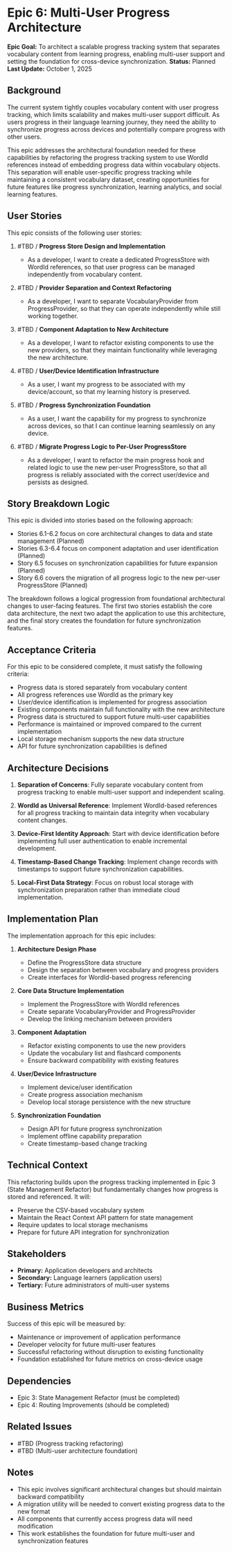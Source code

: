 # Epic 6: Multi-User Progress Architecture

**Epic Goal:** To architect a scalable progress tracking system that separates vocabulary content from learning progress, enabling multi-user support and setting the foundation for cross-device synchronization.
**Status:** Planned
**Last Update:** October 1, 2025

## Background

The current system tightly couples vocabulary content with user progress tracking, which limits scalability and makes multi-user support difficult. As users progress in their language learning journey, they need the ability to synchronize progress across devices and potentially compare progress with other users.

This epic addresses the architectural foundation needed for these capabilities by refactoring the progress tracking system to use WordId references instead of embedding progress data within vocabulary objects. This separation will enable user-specific progress tracking while maintaining a consistent vocabulary dataset, creating opportunities for future features like progress synchronization, learning analytics, and social learning features.

## User Stories

This epic consists of the following user stories:

1. #TBD / **Progress Store Design and Implementation**

   - As a developer, I want to create a dedicated ProgressStore with WordId references, so that user progress can be managed independently from vocabulary content.

2. #TBD / **Provider Separation and Context Refactoring**

   - As a developer, I want to separate VocabularyProvider from ProgressProvider, so that they can operate independently while still working together.

3. #TBD / **Component Adaptation to New Architecture**

   - As a developer, I want to refactor existing components to use the new providers, so that they maintain functionality while leveraging the new architecture.

4. #TBD / **User/Device Identification Infrastructure**

   - As a user, I want my progress to be associated with my device/account, so that my learning history is preserved.

5. #TBD / **Progress Synchronization Foundation**

   - As a user, I want the capability for my progress to synchronize across devices, so that I can continue learning seamlessly on any device.

6. #TBD / **Migrate Progress Logic to Per-User ProgressStore**

   - As a developer, I want to refactor the main progress hook and related logic to use the new per-user ProgressStore, so that all progress is reliably associated with the correct user/device and persists as designed.

## Story Breakdown Logic

This epic is divided into stories based on the following approach:

- Stories 6.1-6.2 focus on core architectural changes to data and state management (Planned)
- Stories 6.3-6.4 focus on component adaptation and user identification (Planned)
- Story 6.5 focuses on synchronization capabilities for future expansion (Planned)
- Story 6.6 covers the migration of all progress logic to the new per-user ProgressStore (Planned)

The breakdown follows a logical progression from foundational architectural changes to user-facing features. The first two stories establish the core data architecture, the next two adapt the application to use this architecture, and the final story creates the foundation for future synchronization features.

## Acceptance Criteria

For this epic to be considered complete, it must satisfy the following criteria:

- Progress data is stored separately from vocabulary content
- All progress references use WordId as the primary key
- User/device identification is implemented for progress association
- Existing components maintain full functionality with the new architecture
- Progress data is structured to support future multi-user capabilities
- Performance is maintained or improved compared to the current implementation
- Local storage mechanism supports the new data structure
- API for future synchronization capabilities is defined

## Architecture Decisions

1. **Separation of Concerns**: Fully separate vocabulary content from progress tracking to enable multi-user support and independent scaling.

2. **WordId as Universal Reference**: Implement WordId-based references for all progress tracking to maintain data integrity when vocabulary content changes.

3. **Device-First Identity Approach**: Start with device identification before implementing full user authentication to enable incremental development.

4. **Timestamp-Based Change Tracking**: Implement change records with timestamps to support future synchronization capabilities.

5. **Local-First Data Strategy**: Focus on robust local storage with synchronization preparation rather than immediate cloud implementation.

## Implementation Plan

The implementation approach for this epic includes:

1. **Architecture Design Phase**

   - Define the ProgressStore data structure
   - Design the separation between vocabulary and progress providers
   - Create interfaces for WordId-based progress referencing

2. **Core Data Structure Implementation**

   - Implement the ProgressStore with WordId references
   - Create separate VocabularyProvider and ProgressProvider
   - Develop the linking mechanism between providers

3. **Component Adaptation**

   - Refactor existing components to use the new providers
   - Update the vocabulary list and flashcard components
   - Ensure backward compatibility with existing features

4. **User/Device Infrastructure**

   - Implement device/user identification
   - Create progress association mechanism
   - Develop local storage persistence with the new structure

5. **Synchronization Foundation**
   - Design API for future progress synchronization
   - Implement offline capability preparation
   - Create timestamp-based change tracking

## Technical Context

This refactoring builds upon the progress tracking implemented in Epic 3 (State Management Refactor) but fundamentally changes how progress is stored and referenced. It will:

- Preserve the CSV-based vocabulary system
- Maintain the React Context API pattern for state management
- Require updates to local storage mechanisms
- Prepare for future API integration for synchronization

## Stakeholders

- **Primary:** Application developers and architects
- **Secondary:** Language learners (application users)
- **Tertiary:** Future administrators of multi-user systems

## Business Metrics

Success of this epic will be measured by:

- Maintenance or improvement of application performance
- Developer velocity for future multi-user features
- Successful refactoring without disruption to existing functionality
- Foundation established for future metrics on cross-device usage

## Dependencies

- Epic 3: State Management Refactor (must be completed)
- Epic 4: Routing Improvements (should be completed)

## Related Issues

- #TBD (Progress tracking refactoring)
- #TBD (Multi-user architecture foundation)

## Notes

- This epic involves significant architectural changes but should maintain backward compatibility
- A migration utility will be needed to convert existing progress data to the new format
- All components that currently access progress data will need modification
- This work establishes the foundation for future multi-user and synchronization features
